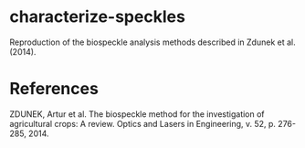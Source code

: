 # characterize-speckles

Reproduction of the biospeckle analysis methods described in Zdunek et al. (2014).


# References

ZDUNEK, Artur et al. The biospeckle method for the investigation of agricultural crops: A review. Optics and Lasers in Engineering, v. 52, p. 276-285, 2014.